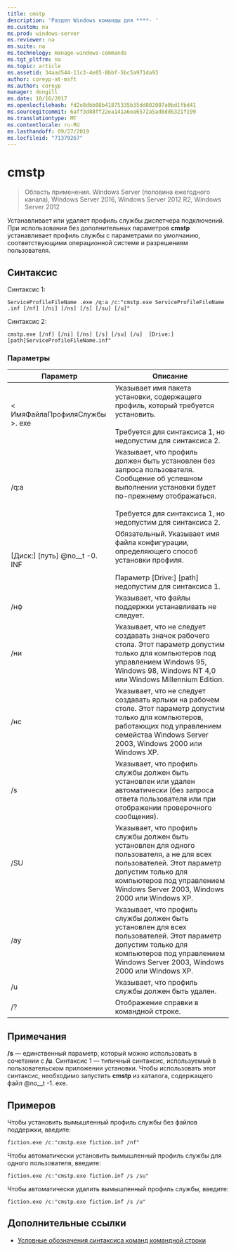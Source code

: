 ```yaml
---
title: cmstp
description: 'Раздел Windows команды для ****- '
ms.custom: na
ms.prod: windows-server
ms.reviewer: na
ms.suite: na
ms.technology: manage-windows-commands
ms.tgt_pltfrm: na
ms.topic: article
ms.assetid: 34aad544-11c3-4e85-8bbf-5bc5a971da93
author: coreyp-at-msft
ms.author: coreyp
manager: dongill
ms.date: 10/16/2017
ms.openlocfilehash: fd2e8dbb08b41875335b35dd802007a0bd1fbd41
ms.sourcegitcommit: 6aff3d88ff22ea141a6ea6572a5ad8dd6321f199
ms.translationtype: MT
ms.contentlocale: ru-RU
ms.lasthandoff: 09/27/2019
ms.locfileid: "71379267"
---
```

# <a name="cmstp"></a>cmstp

>Область применения. Windows Server (половина ежегодного канала), Windows Server 2016, Windows Server 2012 R2, Windows Server 2012

Устанавливает или удаляет профиль службы диспетчера подключений. При использовании без дополнительных параметров **cmstp** устанавливает профиль службы с параметрами по умолчанию, соответствующими операционной системе и разрешениям пользователя. 
## <a name="syntax"></a>Синтаксис
Синтаксис 1:
```
ServiceProfileFileName .exe /q:a /c:"cmstp.exe ServiceProfileFileName .inf [/nf] [/ni] [/ns] [/s] [/su] [/u]"
```
Синтаксис 2:
```
cmstp.exe [/nf] [/ni] [/ns] [/s] [/su] [/u]  [Drive:][path]ServiceProfileFileName.inf"
```
### <a name="parameters"></a>Параметры
|Параметр|Описание|
|-------|--------|
|< ИмяФайлаПрофиляСлужбы >. exe|Указывает имя пакета установки, содержащего профиль, который требуется установить.<br /><br />Требуется для синтаксиса 1, но недопустим для синтаксиса 2.|
|/q:a|Указывает, что профиль должен быть установлен без запроса пользователя. Сообщение об успешном выполнении установки будет по-прежнему отображаться.<br /><br />Требуется для синтаксиса 1, но недопустим для синтаксиса 2.|
|[Диск:] [путь] @no__t -0. INF|Обязательный. Указывает имя файла конфигурации, определяющего способ установки профиля.<br /><br />Параметр [Drive:] [path] недопустим для синтаксиса 1.|
|/нф|Указывает, что файлы поддержки устанавливать не следует.|
|/ни|Указывает, что не следует создавать значок рабочего стола. Этот параметр допустим только для компьютеров под управлением Windows 95, Windows 98, Windows NT 4,0 или Windows Millennium Edition.|
|/нс|Указывает, что не следует создавать ярлыки на рабочем столе. Этот параметр допустим только для компьютеров, работающих под управлением семейства Windows Server 2003, Windows 2000 или Windows XP.|
|/s|Указывает, что профиль службы должен быть установлен или удален автоматически (без запроса ответа пользователя или при отображении проверочного сообщения).|
|/SU|Указывает, что профиль службы должен быть установлен для одного пользователя, а не для всех пользователей. Этот параметр допустим только для компьютеров под управлением Windows Server 2003, Windows 2000 или Windows XP.|
|/ау|Указывает, что профиль службы должен быть установлен для всех пользователей. Этот параметр допустим только для компьютеров под управлением Windows Server 2003, Windows 2000 или Windows XP.|
|/u|Указывает, что профиль службы должен быть удален.|
|/?|Отображение справки в командной строке.|
## <a name="remarks"></a>Примечания
**/s** — единственный параметр, который можно использовать в сочетании с **/u**.
Синтаксис 1 — типичный синтаксис, используемый в пользовательском приложении установки. Чтобы использовать этот синтаксис, необходимо запустить **cmstp** из каталога, содержащего файл @no__t -1. exe.
## <a name="BKMK_Examples"></a>Примеров
Чтобы установить вымышленный профиль службы без файлов поддержки, введите:
```
fiction.exe /c:"cmstp.exe fiction.inf /nf"
```
Чтобы автоматически установить вымышленный профиль службы для одного пользователя, введите:
```
fiction.exe /c:"cmstp.exe fiction.inf /s /su"
```
Чтобы автоматически удалить вымышленный профиль службы, введите:
```
fiction.exe /c:"cmstp.exe fiction.inf /s /u"
```
## <a name="additional-references"></a>Дополнительные ссылки
-   [Условные обозначения синтаксиса команд командной строки](command-line-syntax-key.md)
